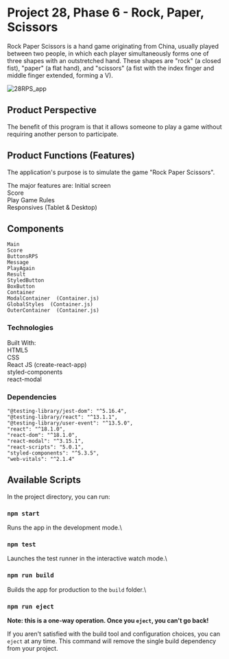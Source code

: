 # Project 28, Phase 6 - Rock, Paper, Scissors

Rock Paper Scissors is a hand game originating from China, usually played between two people, in which each player simultaneously forms one of three shapes with an outstretched hand. These shapes are "rock" (a closed fist), "paper" (a flat hand), and "scissors" (a fist with the index finger and middle finger extended, forming a V).

![28RPS_app](https://user-images.githubusercontent.com/90348779/166473984-8b19b008-661d-438d-b516-af08c21e7c4e.png)

## Product Perspective

The benefit of this program is that it allows someone to play a game without requiring another person to participate.

## Product Functions (Features)  

The application's purpose is to simulate the game "Rock Paper Scissors".

The major features are:
    Initial screen  
    Score  
    Play Game
    Rules  
    Responsives (Tablet & Desktop)  

## Components
    Main  
    Score  
    ButtonsRPS
    Message
    PlayAgain
    Result  
    StyledButton  
    BoxButton  
    Container  
    ModalContainer  (Container.js)  
    GlobalStyles  (Container.js)  
    OuterContainer  (Container.js)  

### Technologies

Built With:  
    HTML5   
    CSS  
    React JS (create-react-app)  
    styled-components  
    react-modal    

### Dependencies

    "@testing-library/jest-dom": "^5.16.4",
    "@testing-library/react": "^13.1.1",
    "@testing-library/user-event": "^13.5.0",
    "react": "^18.1.0",
    "react-dom": "^18.1.0",
    "react-modal": "^3.15.1",
    "react-scripts": "5.0.1",
    "styled-components": "^5.3.5",
    "web-vitals": "^2.1.4"

## Available Scripts

In the project directory, you can run:

### `npm start`

Runs the app in the development mode.\ 

### `npm test`

Launches the test runner in the interactive watch mode.\

### `npm run build`

Builds the app for production to the `build` folder.\

### `npm run eject`

**Note: this is a one-way operation. Once you `eject`, you can't go back!**

If you aren't satisfied with the build tool and configuration choices, you can `eject` at any time. This command will remove the single build dependency from your project.